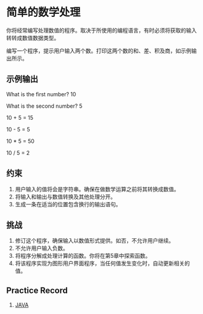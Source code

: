 # 简单的数学处理

你将经常编写处理数值的程序。取决于所使用的编程语言，有时必须将获取的输入转转成数值数据类型。

编写一个程序，提示用户输入两个数。打印这两个数的和、差、积及商，如示例输出所示。

## 示例输出

What is the first number? 10

What is the second number? 5

10 + 5 = 15

10 - 5 = 5

10 * 5 = 50

10 / 5 = 2

## 约束

1. 用户输入的值将会是字符串。确保在做数学运算之前将其转换成数值。
2. 将输入和输出与数值转换及其他处理分开。
3. 生成一条在适当的位置包含换行的输出语句。

## 挑战

1. 修订这个程序，确保输入以数值形式提供。如否，不允许用户继续。
2. 不允许用户输入负数。
3. 将程序分解成处理计算的函数。你将在第5章中探索函数。
4. 将该程序实现为图形用户界面程序，当任何值发生变化时，自动更新相关的值。

## Practice Record

1. [JAVA](java-code/src/CalculatorTest.java)